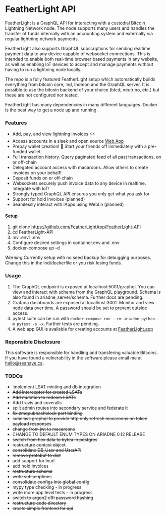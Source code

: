 # FeatherLight API

FeatherLight is a GraphQL API for interacting with a custodial Bitcoin Lightning Network node. The node supports many users and handles the transfer of funds internally with an accounting system and externally via regular lightning network payments.

FeatherLight also supports GraphQL subscriptions for sending realtime payment data to any device capable of websocket connections. This is intended to enable both real-time browser based payments in any website, as well as enabling IoT devices to accept and manage payments without having to run a lightning node locally.

The repo is a fully featured FeatherLight setup which automatically builds everything from bitcoin core, lnd, lndmon and the GraphQL server. It is possible to use the bitcoin backend of your choice (btcd, neutrino, etc.) but these are not configured nor tested.

FeatherLight has many dependencies in many different languages. Docker is the best way to get a node up and running.

### Features

* Add, pay, and view lightning invoices ⚡️⚡
* Access accounts in a sleek and open source [Web App](https://featherlight.app)
* Prepay wallet creation! 🎉 Start your friends off immediately with a pre-funded wallet.
* Full transaction history. Query paginated feed of all past transactions, on or off-chain
* Delegated account access with macaroons. Allow others to create invoices on your behalf!
* Deposit funds on or off-chain
* Websockets securely push invoice data to any device in realtime. Integrate with IoT!
* Strongly typed GraphQL API ensures you only get what you ask for
* Support for hold invoices (planned)
* Seamlessly interact with lApps using WebLn (planned)

#### Setup

1. git clone https://github.com/FeatherLightApp/FeatherLight-API
2. cd FeatherLight-API
3. mv .env1 .env
4. Configure desired settings in container.env and .env
5. docker-compose up -d

*Warning* Currently setup with no seed backup for debugging purposes. Change this in the lnd/dockerfile or you risk losing funds.

### Usage

1. The GraphQL endpoint is exposed at localhost:5001/graphql. You can view and interact with schema from the GraphQL playground. Schema is also found in ariadne_server/schema. Further docs are pending.
2. Grafana dashboards are exposed at localhost:3001. Monitor and view node data over time. A password should be set to prevent outside access.
3. pytest suite can be run with `docker-compose run --rm ariadne python -m pytest -s -x`. Further tests are pending.
4. A web app GUI is available for creating accounts at [FeatherLight.app](https://featherlight.app)



### Reponsible Disclosure

This software is responsible for handling and transfering valuable Bitcoins. If you have found a vulnerability in the software please email me at hello@seanaye.ca. 

### TODOs

- ~~Implement LSAT minting and db integration~~
- ~~Add interceptor for created LSATs~~
- ~~Add mutation to redeem LSATs~~
- Add travis and coveralls
- split admin routes into secondary service and federate it
- ~~fix zmqpubhashblock port binding~~
- ~~subclass graphql to provide http only refresh macaroons on token payload responses~~
- ~~change from jwt to macaroons~~
- CHANGE TO DEFAULT ENUM TYPES ON ARIADNE 0.12 RELEASE
- ~~switch from hex data to bytea in postgres~~
- ~~restructure context object~~
- ~~consolidate DB_User and UserAPI~~
- ~~remove protobuf to dict~~
- add support for lnurl
- add hold invoices
- ~~restructure schema~~
- ~~write subscriptions~~
- ~~consolidate configs into global config~~
- mypy type checking - in progress
- write more app level tests - in progress
- ~~switch to argon2 cffi password hashing~~
- ~~restructure code directory~~
- ~~create simple frontend for api~~
